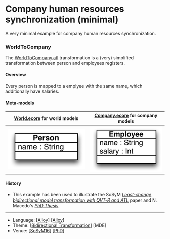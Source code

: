 # Company human resources synchronization (minimal)

A very minimal example for company human resources synchronization.

### WorldToCompany
The [WorldToCompany.atl](Resources/WorldToCompany.atl) transformation is a (very) simplified transformation between person and employees registers.

#### Overview
Every person is mapped to a emplyee with the same name, which additionally have salaries.

#### Meta-models
| [World.ecore](Resources/World.ecore) for world models | [Company.ecore](Resources/Company.ecore) for company models |
| --- | --- |
| <img src="Resources/images/World_metamodel.png" alt="World metamodel" width="400px"> | <img src="Resources/images/Company_metamodel.png" alt="Company metamodel" width="350px"> |

#### History
* This example has been used to illustrate the SoSyM *[Least-change bidirectional model transformation with QVT-R and ATL](http://nmacedo.github.io/pubs.html#sosym16)* paper and N. Macedo's *[PhD Thesis](http://nmacedo.github.io/pubs.html#phd14)*.

---

* Language: [[Alloy](https://github.com/nmacedo/MSV/wiki/By-Language#ecore)] [[Alloy](https://github.com/nmacedo/MSV/wiki/By-Language#atl)]
* Theme: [[Bidirectional Transformation](https://github.com/nmacedo/MSV/wiki/By-Theme#bidirectional-transformation)] [MDE]
* Venue: [[SoSyM16](http://nmacedo.github.io/pubs.html#sosym16)] [[PhD](http://nmacedo.github.io/pubs.html#phd14)]
